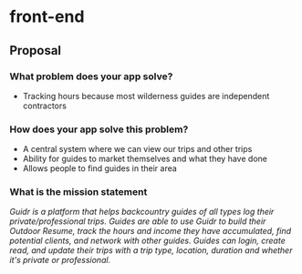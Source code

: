 # front-end

## Proposal
### What problem does your app solve?
* Tracking hours because most wilderness guides are independent contractors
### How does your app solve this problem?
* A central system where we can view our trips and other trips
* Ability for guides to market themselves and what they have done
* Allows people to find guides in their area
### What is the mission statement
_Guidr is a platform that helps backcountry guides of all types log their private/professional trips. Guides are able to use Guidr to build their Outdoor Resume, track the hours and income they have accumulated, find potential clients, and network with other guides. Guides can login, create read, and update their trips with a trip type, location, duration and whether it's private or professional._
